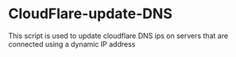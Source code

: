 # CloudFlare-update-DNS
This script is used to update cloudflare DNS ips on servers that are connected using a dynamic IP address
